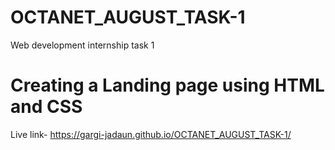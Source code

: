 # OCTANET_AUGUST_TASK-1
Web development internship task 1

# Creating a Landing page using HTML and CSS

Live link- https://gargi-jadaun.github.io/OCTANET_AUGUST_TASK-1/

